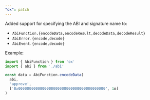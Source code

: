 ```yaml
---
"ox": patch
---
```


Added support for specifying the ABI and signature name to:

- `AbiFunction.{encodeData,encodeResult,decodeData,decodeResult}`
- `AbiError.{encode,decode}`
- `AbiEvent.{encode,decode}`

Example:

```ts twoslash
import { AbiFunction } from 'ox'
import { abi } from './abi'

const data = AbiFunction.encodeData(
  abi, 
  'approve', 
  ['0x0000000000000000000000000000000000000000', 1n]
)
```